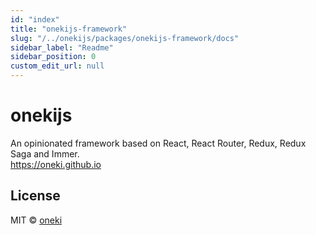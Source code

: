 ```yaml
---
id: "index"
title: "onekijs-framework"
slug: "/../onekijs/packages/onekijs-framework/docs"
sidebar_label: "Readme"
sidebar_position: 0
custom_edit_url: null
---
```


# onekijs
An opinionated framework based on React, React Router, Redux, Redux Saga and Immer.  
https://oneki.github.io

## License

MIT © [oneki](https://github.com/oneki)

